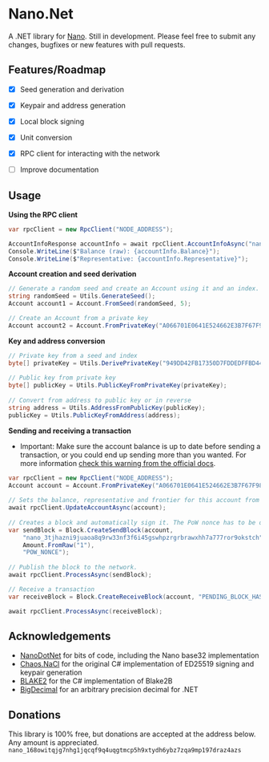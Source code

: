# Nano.Net
A .NET library for [Nano](https://nano.org).
Still in development. Please feel free to submit any changes, bugfixes or new features with pull requests.


## Features/Roadmap
* [x] Seed generation and derivation
* [x] Keypair and address generation
* [x] Local block signing
* [x] Unit conversion
* [x] RPC client for interacting with the network
* [ ] Improve documentation


## Usage
**Using the RPC client**
```c#
var rpcClient = new RpcClient("NODE_ADDRESS");

AccountInfoResponse accountInfo = await rpcClient.AccountInfoAsync("nano_3r9rdhbipf9xsnpxdhf7h7kebo8iyfefc9s3bcx4racody5wubz1y1kzaon9");
Console.WriteLine($"Balance (raw): {accountInfo.Balance}");
Console.WriteLine($"Representative: {accountInfo.Representative}");
```

**Account creation and seed derivation**
```c#
// Generate a random seed and create an Account using it and an index.
string randomSeed = Utils.GenerateSeed();
Account account1 = Account.FromSeed(randomSeed, 5);

// Create an Account from a private key
Account account2 = Account.FromPrivateKey("A066701E0641E524662E3B7F67F98A248C300017BAA8AA0D91A95A2BCAF8D4D8");
```

**Key and address conversion**
```c#
// Private key from a seed and index
byte[] privateKey = Utils.DerivePrivateKey("949DD42FB17350D7FDDEDFFBD44CB1D4DF977026E715E0C91C5A62FB6CA72716", index: 5);
            
// Public key from private key
byte[] publicKey = Utils.PublicKeyFromPrivateKey(privateKey);
            
// Convert from address to public key or in reverse
string address = Utils.AddressFromPublicKey(publicKey);
publicKey = Utils.PublicKeyFromAddress(address);
```

**Sending and receiving  a transaction**  
* Important: Make sure the account balance is up to date before sending a transaction,
  or you could end up sending more than you wanted.
  For more information [check this warning from the official docs](https://docs.nano.org/integration-guides/key-management/?h=bip#:~:text=Warning,account_info%20RPC%20call.).
```c#
var rpcClient = new RpcClient("NODE_ADDRESS");
Account account = Account.FromPrivateKey("A066701E0641E524662E3B7F67F98A248C300017BAA8AA0D91A95A2BCAF8D4D8");
            
// Sets the balance, representative and frontier for this account from a node. Can also be set manually.
await rpcClient.UpdateAccountAsync(account);
            
// Creates a block and automatically sign it. The PoW nonce has to be obtained externally. Unit conversion isn't implemented yet.
var sendBlock = Block.CreateSendBlock(account,
    "nano_3tjhazni9juaoa8q9rw33nf3f6i45gswhpzrgrbrawxhh7a777ror9okstch",
    Amount.FromRaw("1"), 
    "POW_NONCE");
            
// Publish the block to the network.
await rpcClient.ProcessAsync(sendBlock);

// Receive a transaction
var receiveBlock = Block.CreateReceiveBlock(account, "PENDING_BLOCK_HASH", Amount.FromRaw("1"), "POW_NONCE"); // You can also get pending blocks for an account using the rpc client and use a PendingBlock object as an argument.

await rpcClient.ProcessAsync(receiveBlock);
```


## Acknowledgements
* [NanoDotNet](https://github.com/Flufd/NanoDotNet) for bits of code, including the Nano base32 implementation
* [Chaos.NaCl](https://github.com/CodesInChaos/Chaos.NaCl) for the original C# implementation of ED25519 signing and keypair generation
* [BLAKE2](https://github.com/BLAKE2/BLAKE2) for the C# implementation of Blake2B
* [BigDecimal](https://github.com/AdamWhiteHat/BigDecimal) for an arbitrary precision decimal for .NET

## Donations
This library is 100% free, but donations are accepted at the address below. Any amount is appreciated.
`nano_168owitqjg7nhg1jqcqf9q4uqgtmcp5h9xtydh6ybz7zqa9mp197draz4azs`

